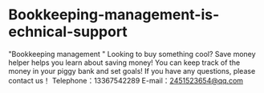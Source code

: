 # Bookkeeping-management-is-echnical-support
"Bookkeeping management " Looking to buy something cool?  Save money helper helps you learn about saving money!  You can keep track of the money in your piggy bank and set goals!
If you have any questions, please contact us！
Telephone：13367542289 E-mail：2451523654@qq.com
